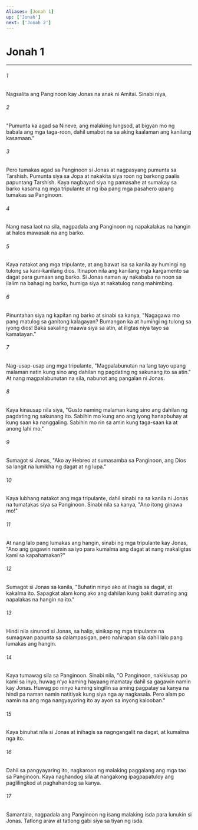 ```yaml
---
Aliases: [Jonah 1]
up: ['Jonah']
next: ['Jonah 2']
---
```

# Jonah 1

***






















###### 1 










Nagsalita ang Panginoon kay Jonas na anak ni Amitai. Sinabi niya, 





















###### 2 










"Pumunta ka agad sa Nineve, ang malaking lungsod, at bigyan mo ng babala ang mga taga-roon, dahil umabot na sa aking kaalaman ang kanilang kasamaan." 





















###### 3 










Pero tumakas agad sa Panginoon si Jonas at nagpasyang pumunta sa Tarshish. Pumunta siya sa Jopa at nakakita siya roon ng barkong paalis papuntang Tarshish. Kaya nagbayad siya ng pamasahe at sumakay sa barko kasama ng mga tripulante at ng iba pang mga pasahero upang tumakas sa Panginoon. 





















###### 4 










Nang nasa laot na sila, nagpadala ang Panginoon ng napakalakas na hangin at halos mawasak na ang barko. 





















###### 5 










Kaya natakot ang mga tripulante, at ang bawat isa sa kanila ay humingi ng tulong sa kani-kanilang dios. Itinapon nila ang kanilang mga kargamento sa dagat para gumaan ang barko. Si Jonas naman ay nakababa na noon sa ilalim na bahagi ng barko, humiga siya at nakatulog nang mahimbing. 





















###### 6 










Pinuntahan siya ng kapitan ng barko at sinabi sa kanya, "Nagagawa mo pang matulog sa ganitong kalagayan? Bumangon ka at humingi ng tulong sa iyong dios! Baka sakaling maawa siya sa atin, at iligtas niya tayo sa kamatayan." 





















###### 7 










Nag-usap-usap ang mga tripulante, "Magpalabunutan na lang tayo upang malaman natin kung sino ang dahilan ng pagdating ng sakunang ito sa atin." At nang magpalabunutan na sila, nabunot ang pangalan ni Jonas. 





















###### 8 










Kaya kinausap nila siya, "Gusto naming malaman kung sino ang dahilan ng pagdating ng sakunang ito. Sabihin mo kung ano ang iyong hanapbuhay at kung saan ka nanggaling. Sabihin mo rin sa amin kung taga-saan ka at anong lahi mo." 





















###### 9 










Sumagot si Jonas, "Ako ay Hebreo at sumasamba sa Panginoon, ang Dios sa langit na lumikha ng dagat at ng lupa." 





















###### 10 










Kaya lubhang natakot ang mga tripulante, dahil sinabi na sa kanila ni Jonas na tumatakas siya sa Panginoon. Sinabi nila sa kanya, "Ano itong ginawa mo!" 





















###### 11 










At nang lalo pang lumakas ang hangin, sinabi ng mga tripulante kay Jonas, "Ano ang gagawin namin sa iyo para kumalma ang dagat at nang makaligtas kami sa kapahamakan?" 





















###### 12 










Sumagot si Jonas sa kanila, "Buhatin ninyo ako at ihagis sa dagat, at kakalma ito. Sapagkat alam kong ako ang dahilan kung bakit dumating ang napalakas na hangin na ito." 





















###### 13 










Hindi nila sinunod si Jonas, sa halip, sinikap ng mga tripulante na sumagwan papunta sa dalampasigan, pero nahirapan sila dahil lalo pang lumakas ang hangin. 





















###### 14 










Kaya tumawag sila sa Panginoon. Sinabi nila, "O Panginoon, nakikiusap po kami sa inyo, huwag nʼyo kaming hayaang mamatay dahil sa gagawin namin kay Jonas. Huwag po ninyo kaming singilin sa aming pagpatay sa kanya na hindi pa naman namin natitiyak kung siya nga ay nagkasala. Pero alam po namin na ang mga nangyayaring ito ay ayon sa inyong kalooban." 





















###### 15 










Kaya binuhat nila si Jonas at inihagis sa nagngangalit na dagat, at kumalma nga ito. 





















###### 16 










Dahil sa pangyayaring ito, nagkaroon ng malaking paggalang ang mga tao sa Panginoon. Kaya naghandog sila at nangakong ipagpapatuloy ang paglilingkod at paghahandog sa kanya. 





















###### 17 










Samantala, nagpadala ang Panginoon ng isang malaking isda para lunukin si Jonas. Tatlong araw at tatlong gabi siya sa tiyan ng isda.
